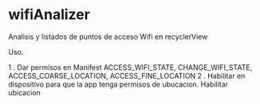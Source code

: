 # wifiAnalizer
Analisis y listados de puntos de acceso Wifi en recyclerView


Uso.

1 . Dar permisos en Manifest ACCESS_WIFI_STATE, CHANGE_WIFI_STATE, ACCESS_COARSE_LOCATION, ACCESS_FINE_LOCATION
2 . Habilitar en dispositivo para que la app tenga permisos de ubucacion. Habilitar ubicacion


